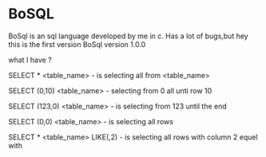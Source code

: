 # BoSQL
BoSql is an sql language developed by me in c.
Has a lot of bugs,but hey this is the first version BoSql version 1.0.0

what I have ?


SELECT * <table_name> - is selecting all from <table_name>

SELECT (0,10) <table_name> - selecting from 0 all unti row 10

SELECT (123,0) <table_name> - is selecting from 123 until the end

SELECT (0,0) <table_name> - is selecting all rows

SELECT * <table_name> LIKE(<something>,2) - is selecting all rows with column 2 equel with <something>


